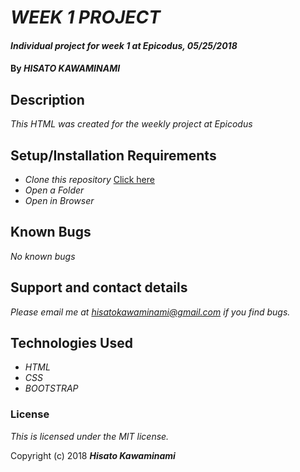# _WEEK 1 PROJECT_

#### _Individual project for week 1 at Epicodus, 05/25/2018_

#### By _**HISATO KAWAMINAMI**_

## Description

_This HTML was created for the weekly project at Epicodus_

## Setup/Installation Requirements

* _Clone this repository_ [Click here](https://github.com/hisatokawaminami/wk1-project.git)
* _Open a Folder_
* _Open in Browser_

## Known Bugs

_No known bugs_

## Support and contact details

_Please email me at hisatokawaminami@gmail.com if you find bugs._

## Technologies Used

* _HTML_
* _CSS_
* _BOOTSTRAP_

### License

*This is licensed under the MIT license.*

Copyright (c) 2018 **_Hisato Kawaminami_**
